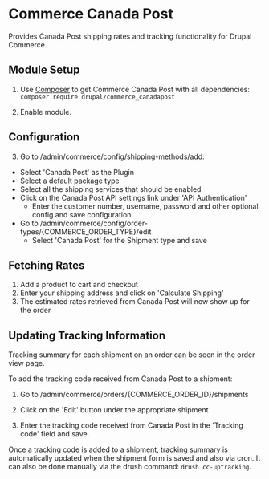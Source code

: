 Commerce Canada Post
=================

Provides Canada Post shipping rates and tracking functionality for Drupal Commerce.

## Module Setup

1. Use [Composer](https://getcomposer.org/) to get Commerce Canada Post with all dependencies: `composer require drupal/commerce_canadapost`

2. Enable module.

## Configuration

3. Go to /admin/commerce/config/shipping-methods/add:
  - Select 'Canada Post' as the Plugin
  - Select a default package type
  - Select all the shipping services that should be enabled
  - Click on the Canada Post API settings link under 'API Authentication'
    - Enter the customer number, username, password and other optional config and save configuration.
  - Go to /admin/commerce/config/order-types/{COMMERCE_ORDER_TYPE}/edit
    - Select 'Canada Post' for the Shipment type and save

## Fetching Rates

1. Add a product to cart and checkout
2. Enter your shipping address and click on 'Calculate Shipping'
3. The estimated rates retrieved from Canada Post will now show up for the order

## Updating Tracking Information

Tracking summary for each shipment on an order can be seen in the order view page.

To add the tracking code received from Canada Post to a shipment:

1. Go to /admin/commerce/orders/{COMMERCE_ORDER_ID}/shipments

2. Click on the 'Edit' button under the appropriate shipment

3. Enter the tracking code received from Canada Post in the 'Tracking code' field and save.

Once a tracking code is added to a shipment, tracking summary is automatically updated when the shipment form is saved and also via cron.
It can also be done manually via the drush command: `drush cc-uptracking`.
